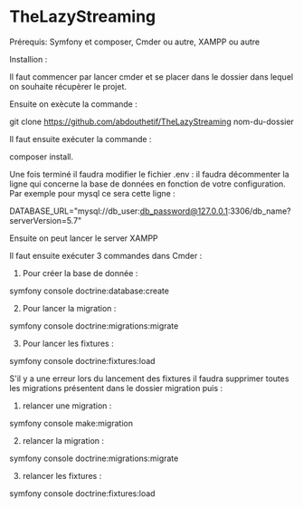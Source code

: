 # TheLazyStreaming

Prérequis: Symfony et composer, Cmder ou autre, XAMPP ou autre

Installion :

Il faut commencer par lancer cmder et se placer dans le dossier dans lequel on souhaite récupèrer le projet.

Ensuite on exècute la commande :

git clone https://github.com/abdouthetif/TheLazyStreaming nom-du-dossier

Il faut ensuite exécuter la commande :

composer install.

Une fois terminé il faudra modifier le fichier .env : il faudra décommenter la ligne qui concerne la base de données en fonction de votre configuration.
Par exemple pour mysql ce sera cette ligne : 

DATABASE_URL="mysql://db_user:db_password@127.0.0.1:3306/db_name?serverVersion=5.7"

Ensuite on peut lancer le server XAMPP

Il faut ensuite exécuter 3 commandes dans Cmder :

  1. Pour créer la base de donnée :
  
  symfony console doctrine:database:create
  
  2. Pour lancer la migration :
  
  symfony console doctrine:migrations:migrate
  
  3. Pour lancer les fixtures :
  
  symfony console doctrine:fixtures:load

S'il y a une erreur lors du lancement des fixtures il faudra supprimer toutes les migrations présentent dans le dossier migration puis :

  1. relancer une migration :
  
  symfony console make:migration
  
  2. relancer la migration :
  
  symfony console doctrine:migrations:migrate
  
  3. relancer les fixtures :
  
  symfony console doctrine:fixtures:load
